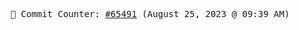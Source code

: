 <p align="center">
    <samp>
        📮 Commit Counter: <a href="https://github.com/Javascript-void0/Javascript-void0/commits/main">#65491</a> (August 25, 2023 @ 09:39 AM)
    </samp>
</p>